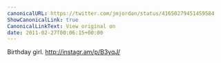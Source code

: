 ```yaml
---
canonicalURL: https://twitter.com/jmjordan/status/41650279451459584
ShowCanonicalLink: true
CanonicalLinkText: View original on
date: 2011-02-27T00:06:15+00:00
---
```

Birthday girl. http://instagr.am/p/B3yqJ/